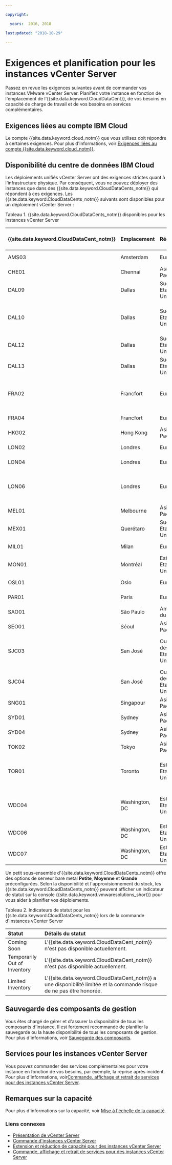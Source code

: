```yaml
---

copyright:

  years:  2016, 2018

lastupdated: "2018-10-29"

---
```


# Exigences et planification pour les instances vCenter Server

Passez en revue les exigences suivantes avant de commander vos instances VMware vCenter Server. Planifiez votre instance en fonction de l'emplacement de l'{{site.data.keyword.CloudDataCent}}, de vos besoins en capacité de charge de travail et de vos besoins en services complémentaires.

## Exigences liées au compte IBM Cloud

Le compte {{site.data.keyword.cloud_notm}} que vous utilisez doit répondre à certaines exigences. Pour plus d'informations, voir [Exigences liées au compte {{site.data.keyword.cloud_notm}}](../vmonic/slaccountrequirement.html).

## Disponibilité du centre de données IBM Cloud

Les déploiements unifiés vCenter Server ont des exigences strictes quant à l'infrastructure physique. Par conséquent, vous ne pouvez déployer des instances que dans des {{site.data.keyword.CloudDataCents_notm}} qui répondent à ces exigences. Les {{site.data.keyword.CloudDataCents_notm}} suivants sont disponibles pour un déploiement vCenter Server :

Tableau 1. {{site.data.keyword.CloudDataCents_notm}} disponibles pour les instances vCenter Server

| {{site.data.keyword.CloudDataCent_notm}} | Emplacement | Région | Options de serveur |
|:----------------------|:---------|:-------|:---------------|
| AMS03 | Amsterdam | Europe | Skylake, Broadwell |
| CHE01 | Chennai | Asie-Pacifique | Skylake, Broadwell |
| DAL09 | Dallas | Sud des Etats-Unis | Skylake, Broadwell |
| DAL10 | Dallas | Sud des Etats-Unis | Skylake, Broadwell, Petite, Moyenne, Grande |
| DAL12 | Dallas | Sud des Etats-Unis | Skylake, Broadwell |
| DAL13 | Dallas | Sud des Etats-Unis | Skylake, Broadwell |
| FRA02 | Francfort | Europe | Skylake, Broadwell, Petite, Moyenne, Grande |
| FRA04 | Francfort | Europe | Skylake, Broadwell |
| HKG02 | Hong Kong | Asie-Pacifique | Skylake, Broadwell |
| LON02 | Londres | Europe | Skylake, Broadwell |
| LON04 | Londres | Europe | Skylake, Broadwell |
| LON06 | Londres | Europe | Skylake, Broadwell, Petite, Moyenne, Grande |
| MEL01 | Melbourne | Asie-Pacifique | Skylake, Broadwell |
| MEX01 | Querétaro | Sud des Etats-Unis | Skylake, Broadwell |
| MIL01 | Milan | Europe | Skylake, Broadwell |
| MON01 | Montréal | Est des Etats-Unis | Skylake, Broadwell |
| OSL01 | Oslo | Europe | Skylake, Broadwell |
| PAR01 | Paris | Europe | Skylake, Broadwell |
| SAO01 | São Paulo | Amérique du Sud | Skylake, Broadwell |
| SEO01 | Séoul | Asie-Pacifique | Skylake, Broadwell |
| SJC03 | San José | Ouest des Etats-Unis | Skylake, Broadwell, Petite, Moyenne, Grande |
| SJC04 | San José | Ouest des Etats-Unis | Skylake, Broadwell |
| SNG01 | Singapour | Asie-Pacifique | Skylake, Broadwell |
| SYD01 | Sydney | Asie-Pacifique | Skylake, Broadwell |
| SYD04 | Sydney | Asie-Pacifique | Skylake, Broadwell |
| TOK02 | Tokyo | Asie-Pacifique | Skylake, Broadwell |
| TOR01 | Toronto | Est des Etats-Unis | Skylake, Broadwell, Petite, Moyenne, Grande |
| WDC04 | Washington, DC | Est des Etats-Unis | Skylake, Broadwell, Petite, Moyenne, Grande |
| WDC06 | Washington, DC | Est des Etats-Unis | Skylake, Broadwell |
| WDC07 | Washington, DC | Est des Etats-Unis | Skylake, Broadwell |

Un petit sous-ensemble d'{{site.data.keyword.CloudDataCents_notm}} offre des options de serveur bare metal **Petite**, **Moyenne** et **Grande** préconfigurées. Selon la disponibilité et l'approvisionnement du stock, les {{site.data.keyword.CloudDataCents_notm}} peuvent afficher un indicateur de statut sur la console {{site.data.keyword.vmwaresolutions_short}} pour vous aider à planifier vos déploiements.

Tableau 2. Indicateurs de statut pour les {{site.data.keyword.CloudDataCents_notm}} lors de la commande d'instances vCenter Server

| Statut | Détails du statut |
|:------------------------------|:--------------------------------------------------|
| Coming Soon                   | L'{{site.data.keyword.CloudDataCent_notm}} n'est pas disponible actuellement. |
| Temporarily Out of Inventory  | L'{{site.data.keyword.CloudDataCent_notm}} n'est pas disponible actuellement. |
| Limited Inventory             | L'{{site.data.keyword.CloudDataCent_notm}} a une disponibilité limitée et la commande risque de ne pas être honorée. |

## Sauvegarde des composants de gestion

Vous êtes chargé de gérer et d'assurer la disponibilité de tous les composants d'instance. Il est fortement recommandé de planifier la sauvegarde ou la haute disponibilité de tous les composants de gestion. Pour plus d'informations, voir [Sauvegarde des composants](../archiref/solution/solution_backingup.html).

## Services pour les instances vCenter Server

Vous pouvez commander des services complémentaires pour votre instance en fonction de vos besoins, par exemple, la reprise après incident. Pour plus d'informations, voir[Commande, affichage et retrait de services pour des instances vCenter Server](vc_addingremovingservices.html).

## Remarques sur la capacité

Pour plus d'informations sur la capacité, voir [Mise à l'échelle de la capacité](../archiref/solution/solution_scaling.html).

### Liens connexes

* [Présentation de vCenter Server](vc_vcenterserveroverview.html)
* [Commande d'instances vCenter Server](vc_orderinginstance.html)
* [Extension et réduction de capacité pour des instances vCenter Server](vc_addingremovingservers.html)
* [Commande, affichage et retrait de services pour des instances vCenter Server](vc_addingremovingservices.html)
